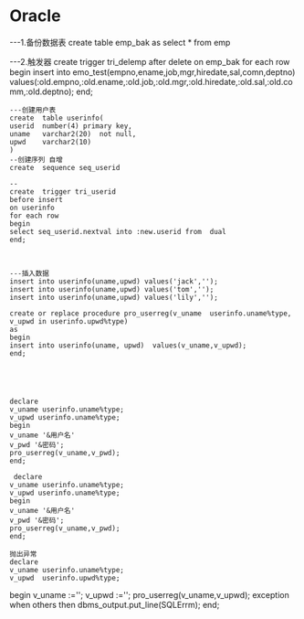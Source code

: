 # Oracle
---1.备份数据表
create table emp_bak as select * from  emp

---2.触发器
create trigger tri_delemp
after delete 
on emp_bak
for each row
  begin
    insert into
    emo_test(empno,ename,job,mgr,hiredate,sal,comn,deptno)
    values(:old.empno,:old.ename,:old.job,:old.mgr,:old.hiredate,:old.sal,:old.comm,:old.deptno);
    end;
    
    
    
    ---创建用户表
    create  table userinfo(
    userid  number(4) primary key,
    uname   varchar2(20)  not null,
    upwd    varchar2(10) 
    )
    --创建序列 自增
    create  sequence seq_userid 
    
    --
    create  trigger tri_userid
    before insert 
    on userinfo
    for each row 
    begin
    select seq_userid.nextval into :new.userid from  dual  
    end;
    
    
    
    ---插入数据
    insert into userinfo(uname,upwd) values('jack','');
    insert into userinfo(uname,upwd) values('tom','');
    insert into userinfo(uname,upwd) values('lily','');
    
    create or replace procedure pro_userreg(v_uname  userinfo.uname%type, v_upwd in userinfo.upwd%type)
    as 
    begin
    insert into userinfo(uname, upwd)  values(v_uname,v_upwd);
    end;
    
    
    
    
    
    declare
    v_uname userinfo.uname%type;
    v_upwd userinfo.uname%type;
    begin
    v_uname '&用户名'
    v_pwd '&密码';
    pro_userreg(v_uname,v_pwd);
    end;
    
     declare
    v_uname userinfo.uname%type;
    v_upwd userinfo.uname%type;
    begin
    v_uname '&用户名'
    v_pwd '&密码';
    pro_userreg(v_uname,v_pwd);
    end;
    
    抛出异常
    declare
    v_uname userinfo.uname%type;
    v_upwd  userinfo.upwd%type;
   begin
  v_uname :='';
  v_upwd :='';
  pro_userreg(v_uname,v_upwd);
  exception
    when others then
      dbms_output.put_line(SQLErrm);
      end;

    
    
    
    
    
    
    
    
    
